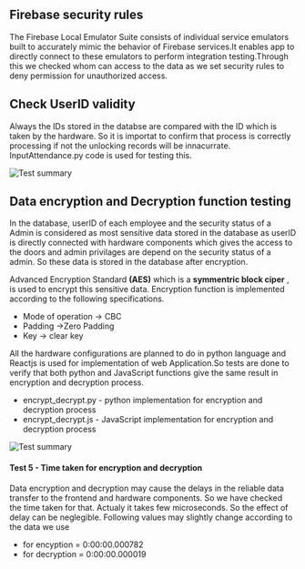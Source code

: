 ## Firebase security rules 

The Firebase Local Emulator Suite consists of individual service emulators built to accurately mimic the behavior of Firebase services.It enables app to directly connect to these emulators to perform integration testing.Through this we checked whom can access to the data as we set security rules to deny permission for unauthorized access.

## Check UserID validity
Always the  IDs stored in the databse are compared with the ID which is taken by the hardware. So it is importat to confirm that process is correctly processing if not the unlocking records will be innacurrate. InputAttendance.py code is used for testing this.


![Test summary](https://github.com/cepdnaclk/e16-3yp-smart-door-lock/blob/main/Images/test2.png)

## Data encryption and Decryption function testing

In the database, userID of each employee and the security status of a Admin is considered as most sensitive data stored in the database as userID is directly connected with hardware components which gives the access to the doors and admin privilages are depend on the security status of a admin. So these data is stored in the database after encryption.

Advanced Encryption Standard <b>(AES)</b> which is a <b>symmentric block ciper</b> , is used to encrypt this sensitive data. Encryption function is implemented according to the following specifications.
  - Mode of operation -> CBC
  - Padding ->Zero Padding 
  - Key -> clear key
  
All the hardware configurations are planned to do in python language and Reactjs is used for implementation of web Application.So tests are done to verify that both python and JavaScript functions give the same result in encryption and decryption process.

- encrypt_decrypt.py - python implementation for encryption and decryption process
- encrypt_decrypt.js - JavaScript implementation for encryption and decryption process

![Test summary](https://github.com/cepdnaclk/e16-3yp-smart-door-lock/blob/main/Images/encrypt_test.png)

 #### Test 5 - Time taken for encryption and decryption
 Data encryption and decryption may cause the delays in the reliable data transfer to the frontend and hardware components. So we have checked the time taken for that. Actualy   it takes few microseconds. So the effect of delay can be neglegible. Following values may slightly change according to the data we use
   - for encyption = 0:00:00.000782
   - for decryption = 0:00:00.000019
